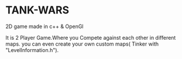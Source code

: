 # TANK-WARS
2D game made in c++ &amp; OpenGl

It is 2 Player Game.Where you Compete against each other in different maps.
you can even create your own custom maps( Tinker with "LevelInformation.h").


